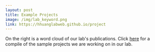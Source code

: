 ```yaml
---
layout: post
title: Example Projects
image: /img/lab_keyword.png
link: https://hhuanglabweb.github.io/project
---
```


On the right is a word cloud of our lab's publications. Click [here](https://hhuanglabweb.github.io/project) for a compile of the sample projects we are working on in our lab.
